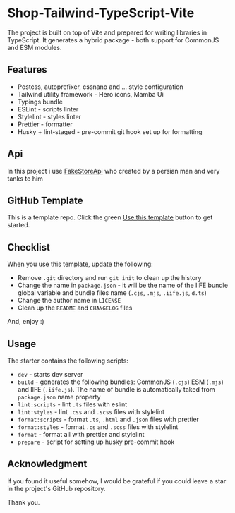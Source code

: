 # Shop-Tailwind-TypeScript-Vite

The project is built on top of Vite and prepared for writing libraries in TypeScript. It generates a hybrid package - both support for CommonJS and ESM modules.

## Features

- Postcss, autoprefixer, cssnano and ... style configuration
- Tailwind utility framework - Hero icons, Mamba Ui
- Typings bundle
- ESLint - scripts linter
- Stylelint - styles linter
- Prettier - formatter
- Husky + lint-staged - pre-commit git hook set up for formatting

## Api

In this project i use [FakeStoreApi](https://fakestoreapi.com/docs) who created by a persian man and very tanks to him

## GitHub Template

This is a template repo. Click the green [Use this template](https://github.com/kbysiec/vite-vanilla-ts-lib-starter/generate) button to get started.

## Checklist

When you use this template, update the following:

- Remove `.git` directory and run `git init` to clean up the history
- Change the name in `package.json` - it will be the name of the IIFE bundle global variable and bundle files name (`.cjs`, `.mjs`, `.iife.js`, `d.ts`)
- Change the author name in `LICENSE`
- Clean up the `README` and `CHANGELOG` files

And, enjoy :)

## Usage

The starter contains the following scripts:

- `dev` - starts dev server
- `build` - generates the following bundles: CommonJS (`.cjs`) ESM (`.mjs`) and IIFE (`.iife.js`). The name of bundle is automatically taked from `package.json` name property
- `lint:scripts` - lint `.ts` files with eslint
- `lint:styles` - lint `.css` and `.scss` files with stylelint
- `format:scripts` - format `.ts`, `.html` and `.json` files with prettier
- `format:styles` - format `.cs` and `.scss` files with stylelint
- `format` - format all with prettier and stylelint
- `prepare` - script for setting up husky pre-commit hook

## Acknowledgment

If you found it useful somehow, I would be grateful if you could leave a star in the project's GitHub repository.

Thank you.

